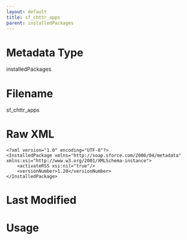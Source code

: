 ```yaml
---
layout: default
title: sf_chttr_apps
parent: installedPackages
---
```

# Metadata Type
installedPackages


# Filename 
sf_chttr_apps


# Raw XML
```
<?xml version="1.0" encoding="UTF-8"?>
<InstalledPackage xmlns="http://soap.sforce.com/2006/04/metadata" xmlns:xsi="http://www.w3.org/2001/XMLSchema-instance">
    <activateRSS xsi:nil="true"/>
    <versionNumber>1.20</versionNumber>
</InstalledPackage>
```


# Last Modified


# Usage
